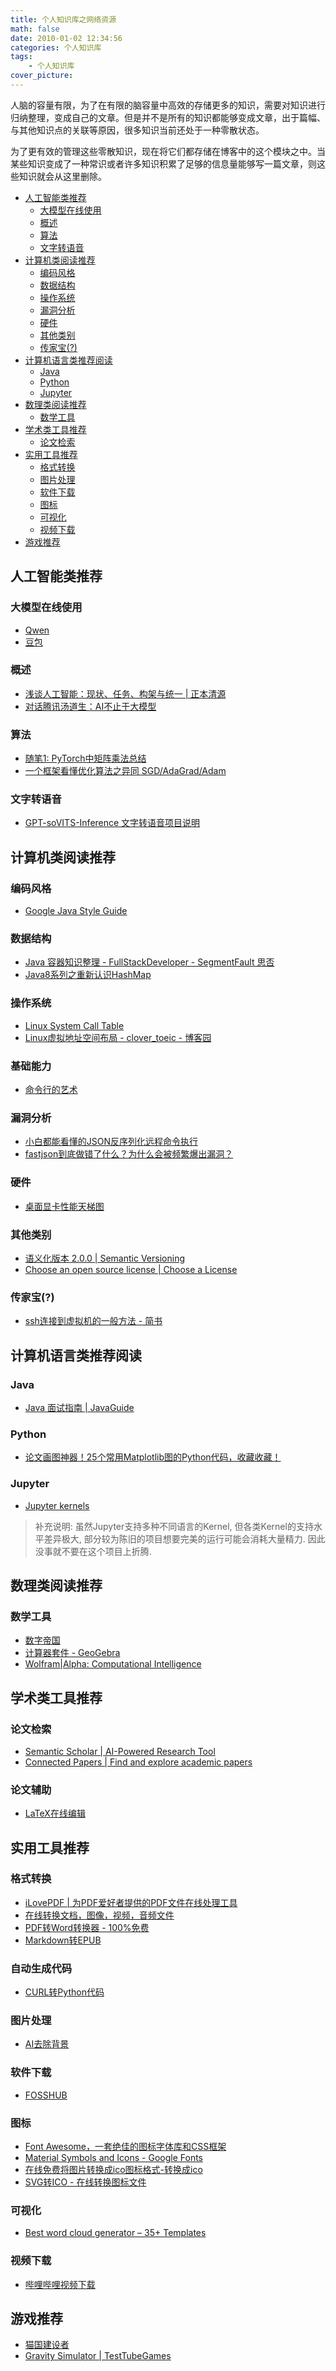 ```yaml
---
title: 个人知识库之网络资源
math: false
date: 2010-01-02 12:34:56
categories: 个人知识库
tags:
    - 个人知识库
cover_picture:
---
```


人脑的容量有限，为了在有限的脑容量中高效的存储更多的知识，需要对知识进行归纳整理，变成自己的文章。但是并不是所有的知识都能够变成文章，出于篇幅、与其他知识点的关联等原因，很多知识当前还处于一种零散状态。

为了更有效的管理这些零散知识，现在将它们都存储在博客中的这个模块之中。当某些知识变成了一种常识或者许多知识积累了足够的信息量能够写一篇文章，则这些知识就会从这里删除。


- [人工智能类推荐](#人工智能类推荐)
  - [大模型在线使用](#大模型在线使用)
  - [概述](#概述)
  - [算法](#算法)
  - [文字转语音](#文字转语音)
- [计算机类阅读推荐](#计算机类阅读推荐)
  - [编码风格](#编码风格)
  - [数据结构](#数据结构)
  - [操作系统](#操作系统)
  - [漏洞分析](#漏洞分析)
  - [硬件](#硬件)
  - [其他类别](#其他类别)
  - [传家宝(?)](#传家宝)
- [计算机语言类推荐阅读](#计算机语言类推荐阅读)
  - [Java](#java)
  - [Python](#python)
  - [Jupyter](#jupyter)
- [数理类阅读推荐](#数理类阅读推荐)
  - [数学工具](#数学工具)
- [学术类工具推荐](#学术类工具推荐)
  - [论文检索](#论文检索)
- [实用工具推荐](#实用工具推荐)
  - [格式转换](#格式转换)
  - [图片处理](#图片处理)
  - [软件下载](#软件下载)
  - [图标](#图标)
  - [可视化](#可视化)
  - [视频下载](#视频下载)
- [游戏推荐](#游戏推荐)


人工智能类推荐
----------------

### 大模型在线使用

- [Qwen](https://chat.qwenlm.ai/)
- [豆包](https://www.doubao.com/chat/)


### 概述

- [浅谈人工智能：现状、任务、构架与统一 | 正本清源](https://mp.weixin.qq.com/s/-wSYLu-XvOrsST8_KEUa-Q)
- [对话腾讯汤道生：AI不止于大模型](https://mp.weixin.qq.com/s/OrDYcic5a2obxdMn-UhE7Q)


### 算法

- [随笔1: PyTorch中矩阵乘法总结](https://zhuanlan.zhihu.com/p/100069938)
- [一个框架看懂优化算法之异同 SGD/AdaGrad/Adam](https://zhuanlan.zhihu.com/p/32230623)


### 文字转语音

- [GPT-soVITS-Inference 文字转语音项目说明](https://www.yuque.com/xter/zibxlp/dgzaghtdm6aknwe1)



计算机类阅读推荐
----------------------

### 编码风格

- [Google Java Style Guide](https://google.github.io/styleguide/javaguide.html)


### 数据结构

- [Java 容器知识整理 - FullStackDeveloper - SegmentFault 思否](https://segmentfault.com/a/1190000002903035)
- [Java8系列之重新认识HashMap](https://mp.weixin.qq.com/s?__biz=MjM5NjQ5MTI5OA==&mid=2651745258&idx=1&sn=df5ffe0fd505a290d49095b3d794ae7a&mpshare=1&scene=1&srcid=0602KPwDM6cb3PTVMdtZ0oX1&key=807bd2816f4e789364526e7bba50ceab7c749cfaca8f63fc1c6b02b65966062194edbc2e5311116c053ad5807fa33c366a23664f76b0b440a62a3d40ec12e7e72973b0481d559380178671cc3771a0db&ascene=0&uin=NjkzMTg2NDA%3D&devicetype=iMac+MacBookPro11%2C2+OSX+OSX+10.12.5+build(16F73)&version=12020810&nettype=WIFI&fontScale=100&pass_ticket=ebineaMbB8BVIeUpnUZjBm8%2BZice%2Bhba5IDsVDpufNY%3D)


### 操作系统

- [Linux System Call Table](https://www.chromium.org/chromium-os/developer-library/reference/linux-constants/syscalls/)
- [Linux虚拟地址空间布局 - clover_toeic - 博客园](https://www.cnblogs.com/clover-toeic/p/3754433.html)


### 基础能力

- [命令行的艺术](https://github.com/jlevy/the-art-of-command-line/blob/master/README-zh.md)


### 漏洞分析

- [小白都能看懂的JSON反序列化远程命令执行](https://www.sohu.com/a/226314187_354899)
- [fastjson到底做错了什么？为什么会被频繁爆出漏洞？](https://zhuanlan.zhihu.com/p/157338841)


### 硬件

- [桌面显卡性能天梯图](https://www.mydrivers.com/zhuanti/tianti/gpu/)


### 其他类别

- [语义化版本 2.0.0 | Semantic Versioning](https://semver.org/lang/zh-CN/)
- [Choose an open source license | Choose a License](https://choosealicense.com/)


### 传家宝(?)

- [ssh连接到虚拟机的一般方法 - 简书](https://www.jianshu.com/p/eca72e767d71)


计算机语言类推荐阅读
----------------------

### Java

- [Java 面试指南 | JavaGuide](https://javaguide.cn/)


### Python

- [论文画图神器！25个常用Matplotlib图的Python代码，收藏收藏！](https://zhuanlan.zhihu.com/p/136854657)


### Jupyter

- [Jupyter kernels](https://github.com/jupyter/jupyter/wiki/Jupyter-kernels)

> 补充说明: 虽然Jupyter支持多种不同语言的Kernel, 但各类Kernel的支持水平差异极大, 部分较为陈旧的项目想要完美的运行可能会消耗大量精力. 因此没事就不要在这个项目上折腾.


数理类阅读推荐
----------------

### 数学工具

- [数字帝国](https://zh.numberempire.com/)
- [计算器套件 - GeoGebra](https://www.geogebra.org/calculator)
- [Wolfram|Alpha: Computational Intelligence](https://www.wolframalpha.com/)



学术类工具推荐
-------------------

### 论文检索

- [Semantic Scholar | AI-Powered Research Tool](https://www.semanticscholar.org/)
- [Connected Papers | Find and explore academic papers](https://www.connectedpapers.com/)


### 论文辅助

- [LaTeX在线编辑](https://www.latexlive.com/)


实用工具推荐
-------------

### 格式转换

- [iLovePDF | 为PDF爱好者提供的PDF文件在线处理工具](https://www.ilovepdf.com/zh-cn)
- [在线转换文档，图像，视频，音频文件](https://www.aconvert.com/cn/)
- [PDF转Word转换器 - 100%免费](https://smallpdf.com/cn/pdf-to-word)
- [Markdown转EPUB](https://products.aspose.app/words/zh/conversion/md-to-epub#)


### 自动生成代码

- [CURL转Python代码](https://trumanwl.com/development/curl/python)


### 图片处理

- [AI去除背景](https://www.remove.bg/zh)


### 软件下载

- [FOSSHUB](https://www.fosshub.com/)


### 图标

- [Font Awesome，一套绝佳的图标字体库和CSS框架](https://fontawesome.dashgame.com/)
- [Material Symbols and Icons - Google Fonts](https://fonts.google.com/icons)
- [在线免费将图片转换成ico图标格式-转换成ico ](https://jinaconvert.com/cn/convert-to-ico.php)
- [SVG转ICO - 在线转换图标文件](https://www.aconvert.com/cn/icon/svg-to-ico/)


### 可视化

- [Best word cloud generator – 35+ Templates](https://wordart.com/)


### 视频下载

- [哔哩哔哩视频下载](https://snapany.com/zh/bilibili)


游戏推荐
------------

- [猫国建设者](https://likexia.gitee.io/cat-zh/)
- [Gravity Simulator | TestTubeGames](https://testtubegames.com/gravity.html)